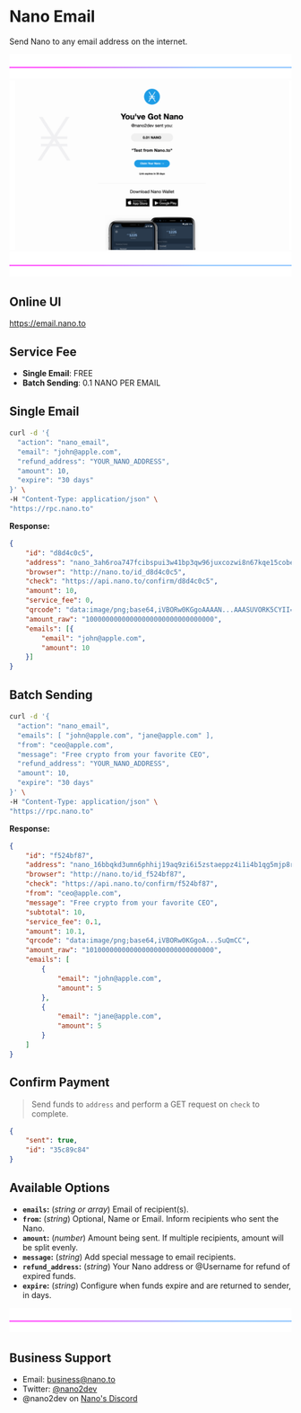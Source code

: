 # Nano Email

Send Nano to any email address on the internet. 

![line](https://github.com/fwd/n2/raw/master/.github/line.png)
<img src="https://github.com/fwd/nano-docs/raw/master/images/nano-email.png">
![line](https://github.com/fwd/n2/raw/master/.github/line.png)

## Online UI

[https://email.nano.to ](https://email.nano.to )

## Service Fee

- **Single Email**: FREE
- **Batch Sending**: 0.1 NANO PER EMAIL

## Single Email

```bash
curl -d '{
  "action": "nano_email",
  "email": "john@apple.com",
  "refund_address": "YOUR_NANO_ADDRESS",
  "amount": 10,
  "expire": "30 days"
}' \
-H "Content-Type: application/json" \
"https://rpc.nano.to"
```

**Response:**

```json
{
    "id": "d8d4c0c5",
    "address": "nano_3ah6roa747fcibspui3w41bp3qw96juxcozwi8n67kqe15cobec5imkkt9qu",
    "browser": "http://nano.to/id_d8d4c0c5",
    "check": "https://api.nano.to/confirm/d8d4c0c5",
    "amount": 10,
    "service_fee": 0,
    "qrcode": "data:image/png;base64,iVBORw0KGgoAAAAN...AAASUVORK5CYII=",
    "amount_raw": "10000000000000000000000000000000",
    "emails": [{
        "email": "john@apple.com",
        "amount": 10
    }]
}
```

## Batch Sending

```bash
curl -d '{
  "action": "nano_email",
  "emails": [ "john@apple.com", "jane@apple.com" ],
  "from": "ceo@apple.com",
  "message": "Free crypto from your favorite CEO",
  "refund_address": "YOUR_NANO_ADDRESS",
  "amount": 10,
  "expire": "30 days"
}' \
-H "Content-Type: application/json" \
"https://rpc.nano.to"
```

**Response:**

```json
{
    "id": "f524bf87",
    "address": "nano_16bbqkd3umn6phhij19aq9zi6i5zstaeppz4i1i4b1qg5mjp8rc7pnt7shse",
    "browser": "http://nano.to/id_f524bf87",
    "check": "https://api.nano.to/confirm/f524bf87",
    "from": "ceo@apple.com",
    "message": "Free crypto from your favorite CEO",
    "subtotal": 10,
    "service_fee": 0.1,
    "amount": 10.1,
    "qrcode": "data:image/png;base64,iVBORw0KGgoA...SuQmCC",
    "amount_raw": "10100000000000000000000000000000",
    "emails": [
        {
            "email": "john@apple.com",
            "amount": 5
        }, 
        {
            "email": "jane@apple.com",
            "amount": 5
        }
    ]
}
```

## Confirm Payment

> Send funds to ```address``` and perform a GET request on ```check``` to complete.

```json
{
    "sent": true,
    "id": "35c89c84"
}
```

## Available Options

- **```emails```:** (*string or array*) Email of recipient(s).
- **```from```:** (*string*) Optional, Name or Email. Inform recipients who sent the Nano.
- **```amount```:** (*number*) Amount being sent. If multiple recipients, amount will be split evenly.
- **```message```:** (*string*) Add special message to email recipients.
- **```refund_address```:** (*string*) Your Nano address or @Username for refund of expired funds.
- **```expire```:** (*string*) Configure when funds expire and are returned to sender, in days.


![line](https://github.com/fwd/n2/raw/master/.github/line.png)

## Business Support

- Email: business@nano.to
- Twitter: [@nano2dev](https://twitter.com/nano2dev)
- @nano2dev on [Nano's Discord](https://discord.com/invite/RNAE2R9) 